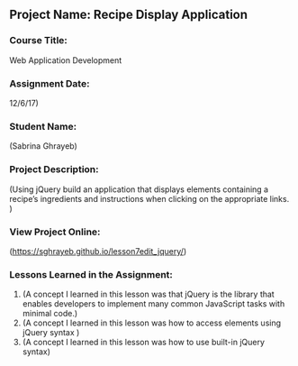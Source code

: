## Project Name:  Recipe Display Application

### Course Title:
Web Application Development

### Assignment Date:  
12/6/17)

### Student Name:  
(Sabrina Ghrayeb)

### Project Description:
(Using jQuery build an application that displays elements containing a recipe’s ingredients and instructions when clicking on the appropriate links. )

### View Project Online:
(https://sghrayeb.github.io/lesson7edit_jquery/)

### Lessons Learned in the Assignment:
1. (A concept I learned in this lesson was that jQuery is the library that enables developers to implement many common JavaScript tasks with minimal code.)
2. (A concept I learned in this lesson was how to access elements using jQuery syntax )
3. (A concept I learned in this lesson was how to use built-in jQuery syntax)


